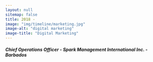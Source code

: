```yaml
---
layout: null
sitemap: false
title: 2018 -
image: "img/timeline/marketing.jpg"
image-alt: "digital marketing"
image-title: "Digital Marketing"
---
```

##### Chief Operations Officer - Spark Management International Inc. - Barbados